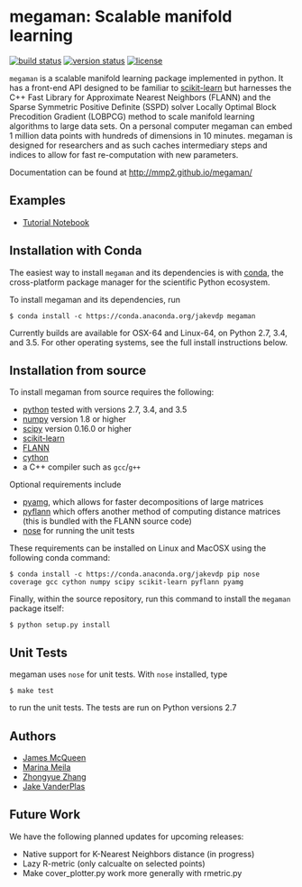 # megaman: Scalable manifold learning

[![build status](http://img.shields.io/travis/mmp2/megaman/master.svg?style=flat)](https://travis-ci.org/mmp2/megaman)
[![version status](http://img.shields.io/pypi/v/megaman.svg?style=flat)](https://pypi.python.org/pypi/megaman)
[![license](http://img.shields.io/badge/license-BSD-blue.svg?style=flat)](https://github.com/mmp2/megaman/blob/master/LICENSE)

``megaman`` is a scalable manifold learning package implemented in
python. It has a front-end API designed to be familiar
to [scikit-learn](http://scikit-learn.org/) but harnesses
the C++ Fast Library for Approximate Nearest Neighbors (FLANN)
and the Sparse Symmetric Positive Definite (SSPD) solver
Locally Optimal Block Precodition Gradient (LOBPCG) method
to scale manifold learning algorithms to large data sets.
On a personal computer megaman can embed 1 million data points
with hundreds of dimensions in 10 minutes.
megaman is designed for researchers and as such caches intermediary
steps and indices to allow for fast re-computation with new parameters.

Documentation can be found at http://mmp2.github.io/megaman/

## Examples

- [Tutorial Notebook]( https://github.com/mmp2/megaman/blob/master/examples/megaman_tutorial.ipynb)

## Installation with Conda

The easiest way to install ``megaman`` and its dependencies is with
[conda](http://conda.pydata.org/miniconda.html), the cross-platform package
manager for the scientific Python ecosystem.

To install megaman and its dependencies, run

```
$ conda install -c https://conda.anaconda.org/jakevdp megaman
```

Currently builds are available for OSX-64 and Linux-64, on Python 2.7, 3.4, and 3.5.
For other operating systems, see the full install instructions below.

## Installation from source

To install megaman from source requires the following:

- [python](http://python.org) tested with versions 2.7, 3.4, and 3.5
- [numpy](http://numpy.org) version 1.8 or higher
- [scipy](http://scipy.org) version 0.16.0 or higher
- [scikit-learn](http://scikit-learn.org)
- [FLANN](http://www.cs.ubc.ca/research/flann/)
- [cython](http://cython.org/)
- a C++ compiler such as ``gcc``/``g++``

Optional requirements include

- [pyamg](http://pyamg.org/), which allows for faster decompositions of large matrices
- [pyflann](http://www.cs.ubc.ca/research/flann/) which offers another method of computing distance matrices (this is bundled with the FLANN source code)
- [nose](https://nose.readthedocs.org/) for running the unit tests

These requirements can be installed on Linux and MacOSX using the following conda command:

```
$ conda install -c https://conda.anaconda.org/jakevdp pip nose coverage gcc cython numpy scipy scikit-learn pyflann pyamg
```

Finally, within the source repository, run this command to install the ``megaman`` package itself:
```
$ python setup.py install
```

## Unit Tests
megaman uses ``nose`` for unit tests. With ``nose`` installed, type
```
$ make test
```
to run the unit tests. The tests are run on Python versions 2.7

## Authors
- [James McQueen](http://www.stat.washington.edu/people/jmcq/)
- [Marina Meila](http://www.stat.washington.edu/mmp/)
- [Zhongyue Zhang](https://github.com/Jerryzcn)
- [Jake VanderPlas](http://www.vanderplas.com)

## Future Work

We have the following planned updates for upcoming releases:

- Native support for K-Nearest Neighbors distance (in progress)
- Lazy R-metric (only calcualte on selected points)
- Make cover_plotter.py work more generally with rmetric.py
